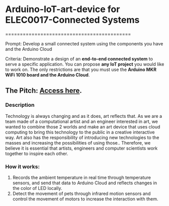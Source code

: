 # Arduino-IoT-art-device for ELEC0017-Connected Systems
===========================================

Prompt: Develop a small connected system using the components you have and the Arduino Cloud

Criteria: Demonstrate a design of an **end-to-end connected system** to serve a specific application. You can propose **any IoT project** you would like to work on. The only restrictions are that you must use the **Arduino MKR WiFi 1010 board and the Arduino Cloud**.

## The Pitch: [Access here](https://www.canva.com/design/DAFdX7rXhiY/T9H7Shx3-azngMMHspqzew/edit?utm_content=DAFdX7rXhiY&utm_campaign=designshare&utm_medium=link2&utm_source=sharebutton). 

### Description
Technology is always changing and as it does, art reflects that. As we are a team made of a computational artist and an engineer interested in art, we wanted to combine those 2 worlds and make an art device that uses cloud computing to bring this technology to the public in a creative interactive way. Art also has the responsibility of introducing new technologies to the masses and increasing the possibilities of using those.. Therefore, we believe it is essential that artists, engineers and computer scientists work together to inspire each other. 

### How it works:
1. Records the ambient temperature in real time through temperature sensors, and send that data to Arduino Cloud and reflects changes in the color of LED locally.
2. Detect the movement of pets through infrared motion sensors and control the movement of motors to increase the interaction with them. 
